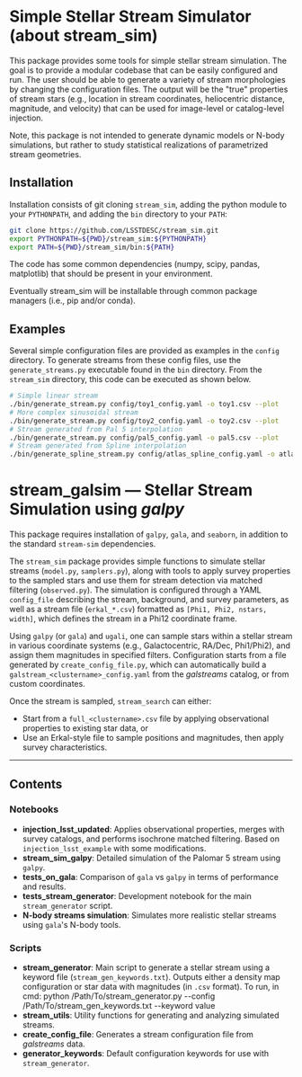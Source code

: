 # Simple Stellar Stream Simulator (about stream_sim)

This package provides some tools for simple stellar stream simulation. The goal is to provide a modular codebase that can be easily configured and run. The user should be able to generate a variety of stream morphologies by changing the configuration files. The output will be the "true" properties of stream stars (e.g., location in stream coordinates, heliocentric distance, magnitude, and velocity) that can be used for image-level or catalog-level injection.

Note, this package is not intended to generate dynamic models or N-body simulations, but rather to study statistical realizations of parametrized stream geometries.

## Installation

Installation consists of git cloning `stream_sim`, adding the python module to your `PYTHONPATH`, and adding the `bin` directory to your `PATH`:

```bash
git clone https://github.com/LSSTDESC/stream_sim.git
export PYTHONPATH=${PWD}/stream_sim:${PYTHONPATH}
export PATH=${PWD}/stream_sim/bin:${PATH}
```

The code has some common dependencies (numpy, scipy, pandas, matplotlib) that should be present in your environment.

Eventually stream_sim will be installable through common package managers (i.e., pip and/or conda).

## Examples

Several simple configuration files are provided as examples in the `config` directory. To generate streams from these config files, use the `generate_streams.py` executable found in the `bin` directory. From the `stream_sim` directory, this code can be executed as shown below.

```bash
# Simple linear stream
./bin/generate_stream.py config/toy1_config.yaml -o toy1.csv --plot
# More complex sinusoidal stream
./bin/generate_stream.py config/toy2_config.yaml -o toy2.csv --plot
# Stream generated from Pal 5 interpolation
./bin/generate_stream.py config/pal5_config.yaml -o pal5.csv --plot
# Stream generated from Spline interpolation
./bin/generate_spline_stream.py config/atlas_spline_config.yaml -o atlas_spline.csv --plot
```

# stream_galsim — Stellar Stream Simulation using *galpy*

This package requires installation of `galpy`, `gala`, and `seaborn`, in addition to the standard `stream-sim` dependencies.

The `stream_sim` package provides simple functions to simulate stellar streams (`model.py`, `samplers.py`), along with tools to apply survey properties to the sampled stars and use them for stream detection via matched filtering (`observed.py`). The simulation is configured through a YAML `config_file` describing the stream, background, and survey parameters, as well as a stream file (`erkal_*.csv`) formatted as `[Phi1, Phi2, nstars, width]`, which defines the stream in a Phi12 coordinate frame.

Using `galpy` (or `gala`) and `ugali`, one can sample stars within a stellar stream in various coordinate systems (e.g., Galactocentric, RA/Dec, Phi1/Phi2), and assign them magnitudes in specified filters. Configuration starts from a file generated by `create_config_file.py`, which can automatically build a `galstream_<clustername>_config.yaml` from the *galstreams* catalog, or from custom coordinates.

Once the stream is sampled, `stream_search` can either:

- Start from a `full_<clustername>.csv` file by applying observational properties to existing star data, or  
- Use an Erkal-style file to sample positions and magnitudes, then apply survey characteristics.

---

## Contents

### Notebooks

- **injection_lsst_updated**: Applies observational properties, merges with survey catalogs, and performs isochrone matched filtering. Based on `injection_lsst_example` with some modifications.
- **stream_sim_galpy**: Detailed simulation of the Palomar 5 stream using `galpy`.
- **tests_on_gala**: Comparison of `gala` vs `galpy` in terms of performance and results.
- **tests_stream_generator**: Development notebook for the main `stream_generator` script.
- **N-body streams simulation**: Simulates more realistic stellar streams using `gala`'s N-body tools.

### Scripts

- **stream_generator**: Main script to generate a stellar stream using a keyword file (`stream_gen_keywords.txt`). Outputs either a density map configuration or star data with magnitudes (in `.csv` format). To run, in cmd:
python /Path/To/stream_generator.py --config /Path/To/stream_gen_keywords.txt  --keyword value
- **stream_utils**: Utility functions for generating and analyzing simulated streams.
- **create_config_file**: Generates a stream configuration file from *galstreams* data.
- **generator_keywords**: Default configuration keywords for use with `stream_generator`.
